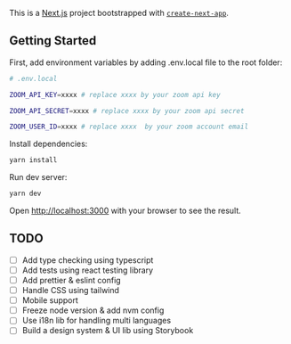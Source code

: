 This is a [Next.js](https://nextjs.org/) project bootstrapped with [`create-next-app`](https://github.com/vercel/next.js/tree/canary/packages/create-next-app).

## Getting Started

First, add environment variables by adding .env.local file to the root folder:

```bash
# .env.local

ZOOM_API_KEY=xxxx # replace xxxx by your zoom api key

ZOOM_API_SECRET=xxxx # replace xxxx by your zoom api secret

ZOOM_USER_ID=xxxx # replace xxxx  by your zoom account email

```

Install dependencies:

```bash
yarn install
```

Run dev server:

```bash
yarn dev
```

Open [http://localhost:3000](http://localhost:3000) with your browser to see the result.

## TODO

- [ ] Add type checking using typescript
- [ ] Add tests using react testing library
- [ ] Add prettier & eslint config
- [ ] Handle CSS using tailwind
- [ ] Mobile support
- [ ] Freeze node version & add nvm config
- [ ] Use i18n lib for handling multi languages
- [ ] Build a design system & UI lib using Storybook
